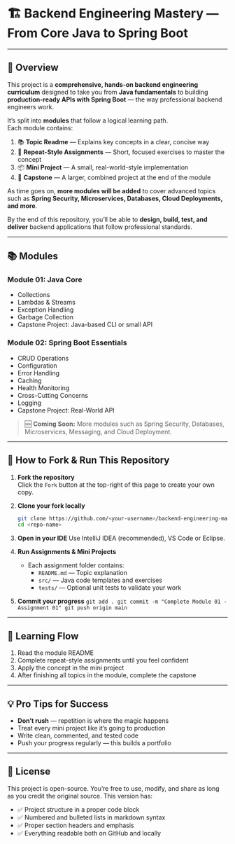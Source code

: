 # 🏗 Backend Engineering Mastery — From Core Java to Spring Boot

---

## 📖 Overview

This project is a **comprehensive, hands-on backend engineering curriculum** designed to take you from **Java
fundamentals** to building **production-ready APIs with Spring Boot** — the way professional backend engineers work.

It’s split into **modules** that follow a logical learning path.  
Each module contains:

1. 📚 **Topic Readme** — Explains key concepts in a clear, concise way
2. 🔁 **Repeat-Style Assignments** — Short, focused exercises to master the concept
3. 📦 **Mini Project** — A small, real-world-style implementation
4. 🏁 **Capstone** — A larger, combined project at the end of the module

As time goes on, **more modules will be added** to cover advanced topics such as **Spring Security, Microservices,
Databases, Cloud Deployments, and more**.

By the end of this repository, you’ll be able to **design, build, test, and deliver** backend applications that follow
professional standards.

---

## 📚 Modules

### **Module 01: Java Core**

- Collections
- Lambdas & Streams
- Exception Handling
- Garbage Collection
- Capstone Project: Java-based CLI or small API

### **Module 02: Spring Boot Essentials**

- CRUD Operations
- Configuration
- Error Handling
- Caching
- Health Monitoring
- Cross-Cutting Concerns
- Logging
- Capstone Project: Real-World API

> 🆕 **Coming Soon:** More modules such as Spring Security, Databases, Microservices, Messaging, and Cloud Deployment.

---

## 🚀 How to Fork & Run This Repository

1. **Fork the repository**  
   Click the `Fork` button at the top-right of this page to create your own copy.

2. **Clone your fork locally**
   ```bash
   git clone https://github.com/<your-username>/backend-engineering-mastery.git
   cd <repo-name>

3. **Open in your IDE**
   Use IntelliJ IDEA (recommended), VS Code or Eclipse.

4. **Run Assignments & Mini Projects**
    - Each assignment folder contains:
        - `README.md` — Topic explanation
        - `src/` — Java code templates and exercises
        - `tests/` — Optional unit tests to validate your work

5. **Commit your progress**
   ``git add .
git commit -m "Complete Module 01 - Assignment 01"
git push origin main``

---

## 📌 Learning Flow

1. Read the module README
2. Complete repeat-style assignments until you feel confident
3. Apply the concept in the mini project
4. After finishing all topics in the module, complete the capstone

---

## 💡 Pro Tips for Success

- **Don’t rush** — repetition is where the magic happens
- Treat every mini project like it’s going to production
- Write clean, commented, and tested code
- Push your progress regularly — this builds a portfolio

---

## 📜 License

This project is open-source. You’re free to use, modify, and share as long as you credit the original source.
This version has:

- ✅ Project structure in a proper code block
- ✅ Numbered and bulleted lists in markdown syntax
- ✅ Proper section headers and emphasis
- ✅ Everything readable both on GitHub and locally
